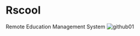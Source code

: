 # Rscool
Remote Education Management System
![github01](https://user-images.githubusercontent.com/33762342/99358405-88443200-28be-11eb-9804-fe4adb9232de.png)

